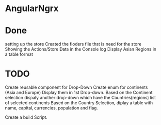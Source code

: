 # AngularNgrx
# Done
setting up the store
Created the floders file that is need for the store
Showing the Actions/Store Data in the Console log
Display Asian Regions in a table format

# TODO
Create reusable component for Drop-Down
Create enum for continents (Asia and Europe)
Display them in 1st Drop-down.
Based on the Continent selection dispaly another drop-down which have the Countries(regions) list of selected continents
Based on the Country Selection, diplay a table with name, capital, currencies, population and flag.


Create a build Script.
